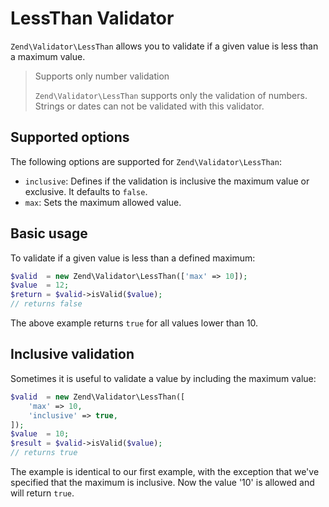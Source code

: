 # LessThan Validator

`Zend\Validator\LessThan` allows you to validate if a given value is less than a
maximum value.

> Supports only number validation
>
> `Zend\Validator\LessThan` supports only the validation of numbers. Strings or
> dates can not be validated with this validator.

## Supported options

The following options are supported for `Zend\Validator\LessThan`:

- `inclusive`: Defines if the validation is inclusive the maximum value or
  exclusive. It defaults to `false`.
- `max`: Sets the maximum allowed value.

## Basic usage

To validate if a given value is less than a defined maximum:

```php
$valid  = new Zend\Validator\LessThan(['max' => 10]);
$value  = 12;
$return = $valid->isValid($value);
// returns false
```

The above example returns `true` for all values lower than 10.

## Inclusive validation

Sometimes it is useful to validate a value by including the maximum value:

```php
$valid  = new Zend\Validator\LessThan([
    'max' => 10,
    'inclusive' => true,
]);
$value  = 10;
$result = $valid->isValid($value);
// returns true
```

The example is identical to our first example, with the exception that we've
specified that the maximum is inclusive. Now the value '10' is allowed and will
return `true`.
